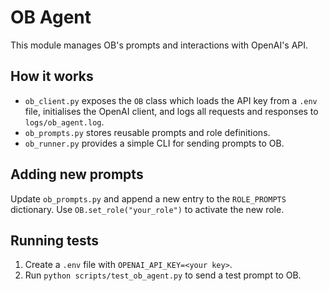 # OB Agent

This module manages OB's prompts and interactions with OpenAI's API.

## How it works
- `ob_client.py` exposes the `OB` class which loads the API key from a `.env` file,
  initialises the OpenAI client, and logs all requests and responses to
  `logs/ob_agent.log`.
- `ob_prompts.py` stores reusable prompts and role definitions.
- `ob_runner.py` provides a simple CLI for sending prompts to OB.

## Adding new prompts
Update `ob_prompts.py` and append a new entry to the `ROLE_PROMPTS` dictionary.
Use `OB.set_role("your_role")` to activate the new role.

## Running tests
1. Create a `.env` file with `OPENAI_API_KEY=<your key>`.
2. Run `python scripts/test_ob_agent.py` to send a test prompt to OB.
